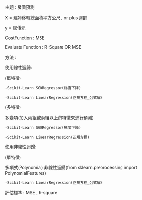 主題 : 房價預測

X = 建物移轉總面積平方公尺 , or plus 屋齡 

y = 總價元

CostFunction : MSE

Evaluate Function : R-Square OR MSE

方法 :

  使用線性迴歸:
  
  (單特徵)
  
    -Scikit-Learn SGDRegressor(梯度下降)
    
    -Scikit-Learn LinearRegression(正規方程_公式解)
  
  
  (多特徵)
  
  多變項(加入兩組或兩組以上的特徵來進行預測)
  
    -Scikit-Learn SGDRegressor(梯度下降)
    
    -Scikit-Learn LinearRegression(正規方程)
  
  
  使用非線性迴歸:
  
  (單特徵)
  
  多項式(Polynomial) 非線性迴歸(from sklearn.preprocessing import PolynomialFeatures)
  
    -Scikit-Learn LinearRegression(正規方程_公式解)
  
    

評估標準 : MSE , R-square

